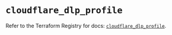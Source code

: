 # `cloudflare_dlp_profile`

Refer to the Terraform Registry for docs: [`cloudflare_dlp_profile`](https://registry.terraform.io/providers/cloudflare/cloudflare/4.25.0/docs/resources/dlp_profile).
